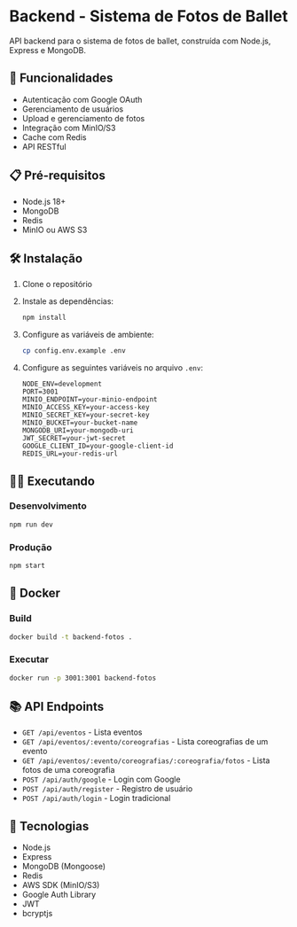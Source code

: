# Backend - Sistema de Fotos de Ballet

API backend para o sistema de fotos de ballet, construída com Node.js, Express e MongoDB.

## 🚀 Funcionalidades

- Autenticação com Google OAuth
- Gerenciamento de usuários
- Upload e gerenciamento de fotos
- Integração com MinIO/S3
- Cache com Redis
- API RESTful

## 📋 Pré-requisitos

- Node.js 18+
- MongoDB
- Redis
- MinIO ou AWS S3

## 🛠️ Instalação

1. Clone o repositório
2. Instale as dependências:
   ```bash
   npm install
   ```

3. Configure as variáveis de ambiente:
   ```bash
   cp config.env.example .env
   ```

4. Configure as seguintes variáveis no arquivo `.env`:
   ```
   NODE_ENV=development
   PORT=3001
   MINIO_ENDPOINT=your-minio-endpoint
   MINIO_ACCESS_KEY=your-access-key
   MINIO_SECRET_KEY=your-secret-key
   MINIO_BUCKET=your-bucket-name
   MONGODB_URI=your-mongodb-uri
   JWT_SECRET=your-jwt-secret
   GOOGLE_CLIENT_ID=your-google-client-id
   REDIS_URL=your-redis-url
   ```

## 🏃‍♂️ Executando

### Desenvolvimento
```bash
npm run dev
```

### Produção
```bash
npm start
```

## 🐳 Docker

### Build
```bash
docker build -t backend-fotos .
```

### Executar
```bash
docker run -p 3001:3001 backend-fotos
```

## 📚 API Endpoints

- `GET /api/eventos` - Lista eventos
- `GET /api/eventos/:evento/coreografias` - Lista coreografias de um evento
- `GET /api/eventos/:evento/coreografias/:coreografia/fotos` - Lista fotos de uma coreografia
- `POST /api/auth/google` - Login com Google
- `POST /api/auth/register` - Registro de usuário
- `POST /api/auth/login` - Login tradicional

## 🔧 Tecnologias

- Node.js
- Express
- MongoDB (Mongoose)
- Redis
- AWS SDK (MinIO/S3)
- Google Auth Library
- JWT
- bcryptjs 